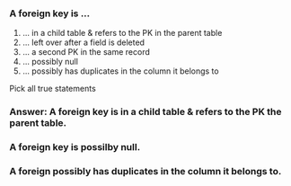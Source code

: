 ### A foreign key is ...

1. ... in a child table & refers to the PK in the parent table
1. ... left over after a field is deleted
1. ... a second PK in the same record
1. ... possibly null
1. ... possibly has duplicates in the column it belongs to

Pick all true statements

### Answer: A foreign key is in a child table & refers to the PK the parent table.
###         A foreign key is possilby null.
###         A foreign possibly has duplicates in the column it belongs to. 